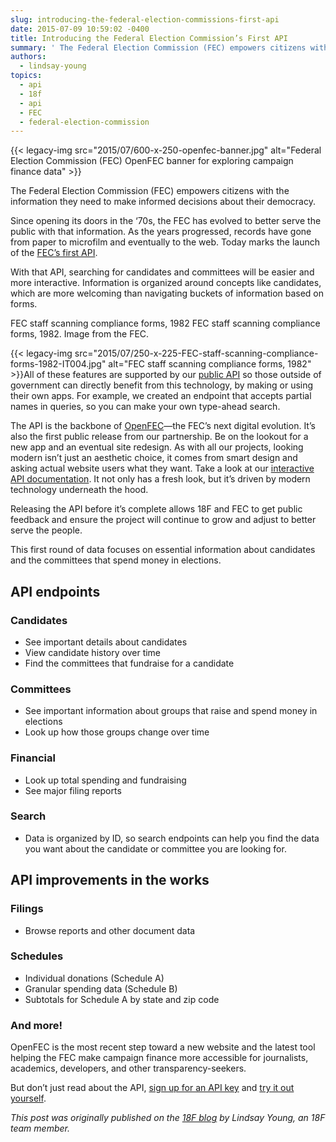 ```yaml
---
slug: introducing-the-federal-election-commissions-first-api
date: 2015-07-09 10:59:02 -0400
title: Introducing the Federal Election Commission’s First API
summary: ' The Federal Election Commission (FEC) empowers citizens with the information they need to make informed decisions about their democracy. Since opening its doors in the &lsquo;70s, the FEC has evolved to better serve the public with that information. As the'
authors:
  - lindsay-young
topics:
  - api
  - 18f
  - api
  - FEC
  - federal-election-commission
---
```


{{< legacy-img src="2015/07/600-x-250-openfec-banner.jpg" alt="Federal Election Commission (FEC) OpenFEC banner for exploring campaign finance data" >}}

The Federal Election Commission (FEC) empowers citizens with the information they need to make informed decisions about their democracy.

Since opening its doors in the ‘70s, the FEC has evolved to better serve the public with that information. As the years progressed, records have gone from paper to microfilm and eventually to the web. Today marks the launch of the [FEC’s first API](https://api.open.fec.gov/developers).

With that API, searching for candidates and committees will be easier and more interactive. Information is organized around concepts like candidates, which are more welcoming than navigating buckets of information based on forms.

FEC staff scanning compliance forms, 1982 FEC staff scanning compliance forms, 1982. Image from the FEC.

{{< legacy-img src="2015/07/250-x-225-FEC-staff-scanning-compliance-forms-1982-IT004.jpg" alt="FEC staff scanning compliance forms, 1982" >}}All of these features are supported by our [public API](http://api.open.fec.gov/developers) so those outside of government can directly benefit from this technology, by making or using their own apps. For example, we created an endpoint that accepts partial names in queries, so you can make your own type-ahead search.

The API is the backbone of [OpenFEC](https://18f.gsa.gov/dashboard/project/openfec/)—the FEC&#8217;s next digital evolution. It’s also the first public release from our partnership. Be on the lookout for a new app and an eventual site redesign. As with all our projects, looking modern isn’t just an aesthetic choice, it comes from smart design and asking actual website users what they want. Take a look at our [interactive API documentation](https://api.open.fec.gov/developers). It not only has a fresh look, but it’s driven by modern technology underneath the hood.

Releasing the API before it’s complete allows 18F and FEC to get public feedback and ensure the project will continue to grow and adjust to better serve the people.

This first round of data focuses on essential information about candidates and the committees that spend money in elections.

## API endpoints

### Candidates

  * See important details about candidates
  * View candidate history over time
  * Find the committees that fundraise for a candidate

### Committees

  * See important information about groups that raise and spend money in elections
  * Look up how those groups change over time

### Financial

  * Look up total spending and fundraising
  * See major filing reports

### Search

  * Data is organized by ID, so search endpoints can help you find the data you want about the candidate or committee you are looking for.

## API improvements in the works

### Filings

  * Browse reports and other document data

### Schedules

  * Individual donations (Schedule A)
  * Granular spending data (Schedule B)
  * Subtotals for Schedule A by state and zip code

### And more!

OpenFEC is the most recent step toward a new website and the latest tool helping the FEC make campaign finance more accessible for journalists, academics, developers, and other transparency-seekers.

But don&#8217;t just read about the API, [sign up for an API key](https://api.data.gov/signup/) and [try it out yourself](http://api.open.fec.gov/developers).

_This post was originally published on the [18F blog](https://18f.gsa.gov/blog/) by Lindsay Young, an 18F team member._